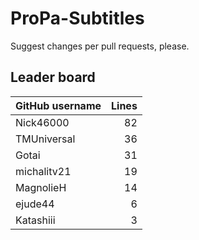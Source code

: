 # ProPa-Subtitles

Suggest changes per pull requests, please.

## Leader board

| GitHub username | Lines |
| :-- | --: |
| Nick46000 | 82 |
| TMUniversal | 36 |
| Gotai | 31 |
| michalitv21 | 19 |
| MagnolieH | 14 |
| ejude44 | 6 |
| Katashiii | 3 |
